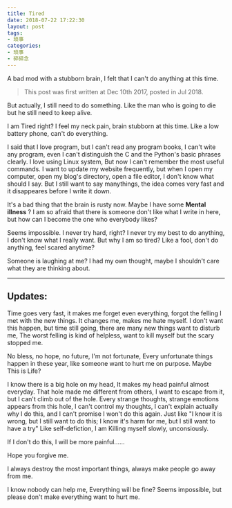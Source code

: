 ```yaml
---
title: Tired
date: 2018-07-22 17:22:30
layout: post
tags:
- 琐事
categories:
- 琐事
- 碎碎念
---
```

A bad mod with a stubborn brain, I felt that I can't do anything at this time.
<!--more-->

> This post was first written at Dec 10th 2017, posted in Jul 2018.

But actually, I still need to do something. Like the man who is going to die but he still need to keep alive.

I am Tired right? I feel my neck pain, brain stubborn at this time.
Like a low battery phone, can't do everything.

I said that I love program, but I can't read any program books, I can't wite any program, even I can't distinguish the C and the Python's basic phrases clearly.
I love using Linux system, But now I can't remember the most useful commands.
I want to update my website frequently, but when I open my computer, open my blog's directory, open a file editor, I don't know what should I say. But I still want to say manythings, the idea comes very fast and it disappeares before I write it down.

It's a bad thing that the brain is rusty now. Maybe I have some **Mental illness** ?
I am so afraid that there is someone don't like what I write in here, but how can I become the one who everybody likes?

Seems impossible.
I never try hard, right? I never try my best to do anything, I don't know what I really want.
But why I am so tired? Like a fool, don't do anything, feel scared anytime?

Someone is laughing at me?
I had my own thought, maybe I shouldn't care what they are thinking about.

---
## Updates:
Time goes very fast, it makes me forget even everything, forgot the felling I met with the new things. It changes me, makes me hate myself.
I don't want this happen, but time still going, there are many new things want to disturb me,
The worst felling is kind of helpless, want to kill myself but the scary stopped me.

No bless, no hope, no future,
I'm not fortunate, Every unfortunate things happen in these year, like someone want to hurt me on purpose.
Maybe This is Life?

I know there is a big hole on my head, It makes my head painful almost everyday.
That hole made me different from others, I want to escape from it, but I can't climb out of the hole.
Every strange thoughts, strange emotions appears from this hole, I can't control my thoughts, I can't explain actually why I do this, and I can't promise I won't do this again.
Just like "I know it is wrong, but I still want to do this; I know it's harm for me, but I still want to have a try"
Like self-defiction, I am Killing myself slowly, unconsiously.

If I don't do this, I will be more painful......

Hope you forgive me.

I always destroy the most important things, always make people go away from me.

I know nobody can help me,
Everything will be fine?
Seems impossible, but please don't make everything want to hurt me.

